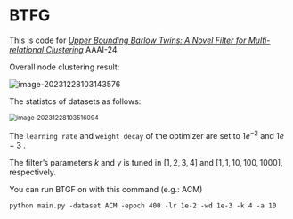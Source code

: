 # BTFG
This is code for [*Upper Bounding Barlow Twins: A Novel Filter for Multi-relational Clustering*](https://arxiv.org/abs/2312.14066) AAAI-24.

Overall node clustering result:

![image-20231228103143576](https://s2.loli.net/2023/12/28/aQPhOAjN6sxSb74.png)

The statistcs of datasets as follows:

<img src="https://s2.loli.net/2023/12/28/n4myzZlYp7ONet5.png" alt="image-20231228103516094" style="zoom:80%;" />

The `learning rate` and `weight decay` of the optimizer are set to $1e^{−2}$ and $1e−3$ . 

The filter’s parameters $k$ and $γ$ is tuned in $[1, 2, 3, 4]$ and $[1, 1, 10, 100, 1000]$, respectively.

You can run BTGF on with this command (e.g.: ACM)

```shell
python main.py -dataset ACM -epoch 400 -lr 1e-2 -wd 1e-3 -k 4 -a 10
```

